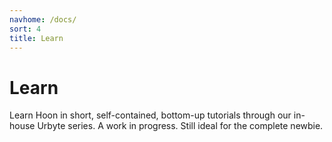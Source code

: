 ```yaml
---
navhome: /docs/
sort: 4
title: Learn
---
```


# Learn

Learn Hoon in short, self-contained, bottom-up tutorials through our in-house Urbyte series. A work in progress. Still ideal for the complete newbie.

<list/>
